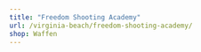```yaml
---
title: "Freedom Shooting Academy"
url: /virginia-beach/freedom-shooting-academy/
shop: Waffen
---
```

